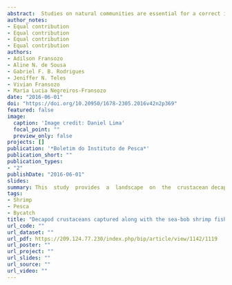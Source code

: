 ```yaml
---
abstract:  Studies on natural communities are essential for a correct interpretation of the disturbing events, either natural or anthropic. Many species which are not the target of fisheries are captured in te shrimp fishery. Such fact is attributed to the non-selective fishery device used (double-rig trawl), that destabilizes the benthic community. This study provides a landscape on the crustacean decapods community, captured more than 20 years ago by means the shrimp fishery of the X. kroyeri (sea-bob shrimp) at the northern littoral of São Paulo. Samples were collected monthly from November/1988 to October/1989 at the Fortaleza bay. A total of 20377 specimens of 44 species were obtained. The most abundant was X. kroyeri with 13206 individuals. The higher values of diversity index (Shannon-Wiener) were obtained in the sites II and V, which are fishery natural exclusion areas. Our results show that the decapod diversity can be affected in those areas in which the fishery activity is more intense.
author_notes:
- Equal contribution
- Equal contribution
- Equal contribution
- Equal contribution
authors:
- Adilson Fransozo
- Aline N. de Sousa
- Gabriel F. B. Rodrigues
- Jeniffer N. Teles
- Vivian Fransozo
- Maria Lucia Negreiros-Fransozo
date: "2016-06-01"
doi: "https://doi.org/10.20950/1678-2305.2016v42n2p369"
featured: false
image: 
  caption: 'Image credit: Daniel Lima'
  focal_point: ""
  preview_only: false
projects: []
publication: '*Boletim do Instituto de Pesca*'
publication_short: ""
publication_types:
- "2"
publishDate: "2016-06-01"
slides: 
summary: This  study  provides  a  landscape  on  the  crustacean decapods  community,  captured  more  than  20  years  ago  by  means  the  shrimp  fishery  of  the *X. kroyeri* (sea-bob shrimp) at thenorthern littoral of São Paulo. 
tags: 
- Shrimp
- Pesca
- Bycatch
title: "Decapod crustaceans captured along with the sea-bob shrimp fisheries on non-consolidated sublitoral from northern coast of São Paulo, Brazil"
url_code: ""
url_dataset: ""
url_pdf: https://209.124.77.230/index.php/bip/article/view/1142/1119
url_poster: ""
url_project: ""
url_slides: ""
url_source: ""
url_video: ""
---
```



